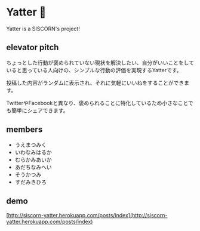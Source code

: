# Yatter :tada:

Yatter is a SISCORN's project!

## elevator pitch
ちょっとした行動が褒められていない現状を解決したい、自分がいいことをしていると思っている人向けの、シンプルな行動の評価を実現するYatterです。

投稿した内容がランダムに表示され、それに気軽にいいねをすることができます。

TwitterやFacebookと異なり、褒められることに特化しているため小さなことでも簡単にシェアできます。

## members
- うえまつみく
- いわなみはるか
- むらかみあいか
- あだちなみへい
- そうかつみ
- すだみきひろ

## demo
[http://siscorn-yatter.herokuapp.com/posts/index](http://siscorn-yatter.herokuapp.com/posts/index)

